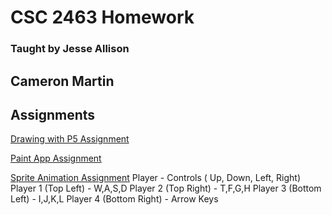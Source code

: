 
# CSC 2463 Homework

### Taught by Jesse Allison

## Cameron Martin

## Assignments

[Drawing with P5 Assignment](Drawing%20with%20P5/index.html)

[Paint App Assignment](Paint%20App/index.html)

[Sprite Animation Assignment](Sprite%20Animation/index.html)
Player - Controls ( Up, Down, Left, Right)
Player 1 (Top Left) - W,A,S,D 
Player 2 (Top Right) -  T,F,G,H
Player 3 (Bottom Left) - I,J,K,L
Player 4 (Bottom Right) - Arrow Keys

